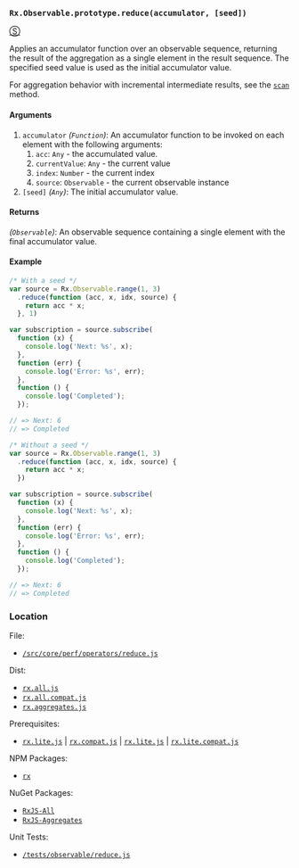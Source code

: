 ### `Rx.Observable.prototype.reduce(accumulator, [seed])`
[&#x24C8;](https://github.com/Reactive-Extensions/RxJS/blob/master/src/core/perf/operators/reduce.js "View in source")

Applies an accumulator function over an observable sequence, returning the result of the aggregation as a single element in the result sequence. The specified seed value is used as the initial accumulator value.

For aggregation behavior with incremental intermediate results, see the [`scan`](scan.md) method.

#### Arguments
1. `accumulator` *(`Function`)*:  An accumulator function to be invoked on each element with the following arguments:
    1. `acc`: `Any` - the accumulated value.
    2. `currentValue`: `Any` - the current value
    3. `index`: `Number` - the current index
    4. `source`: `Observable` - the current observable instance
2. `[seed]` *(`Any`)*: The initial accumulator value.

#### Returns
*(`Observable`)*: An observable sequence containing a single element with the final accumulator value.

#### Example
```js
/* With a seed */
var source = Rx.Observable.range(1, 3)
  .reduce(function (acc, x, idx, source) {
    return acc * x;
  }, 1)

var subscription = source.subscribe(
  function (x) {
    console.log('Next: %s', x);
  },
  function (err) {
    console.log('Error: %s', err);
  },
  function () {
    console.log('Completed');
  });

// => Next: 6
// => Completed

/* Without a seed */
var source = Rx.Observable.range(1, 3)
  .reduce(function (acc, x, idx, source) {
    return acc * x;
  })

var subscription = source.subscribe(
  function (x) {
    console.log('Next: %s', x);
  },
  function (err) {
    console.log('Error: %s', err);
  },
  function () {
    console.log('Completed');
  });

// => Next: 6
// => Completed
```

### Location

File:
- [`/src/core/perf/operators/reduce.js`](https://github.com/Reactive-Extensions/RxJS/blob/master/src/core/perf/operators/reduce.js)

Dist:
- [`rx.all.js`](https://github.com/Reactive-Extensions/RxJS/blob/master/dist/rx.all.js)
- [`rx.all.compat.js`](https://github.com/Reactive-Extensions/RxJS/blob/master/dist/rx.all.compat.js)
- [`rx.aggregates.js`](https://github.com/Reactive-Extensions/RxJS/blob/master/dist/rx.aggregates.js)

Prerequisites:
- [`rx.lite.js`](https://github.com/Reactive-Extensions/RxJS/blob/master/dist/rx.js) | [`rx.compat.js`](https://github.com/Reactive-Extensions/RxJS/blob/master/dist/rx.compat.js) | [`rx.lite.js`](https://github.com/Reactive-Extensions/RxJS/blob/master/dist/rx.lite.js) | [`rx.lite.compat.js`](https://github.com/Reactive-Extensions/RxJS/blob/master/dist/rx.lite.compat.js)

NPM Packages:
- [`rx`](https://www.npmjs.org/package/rx)

NuGet Packages:
- [`RxJS-All`](http://www.nuget.org/packages/RxJS-All/)
- [`RxJS-Aggregates`](http://www.nuget.org/packages/RxJS-Aggregates/)

Unit Tests:
- [`/tests/observable/reduce.js`](https://github.com/Reactive-Extensions/RxJS/blob/master/tests/observable/reduce.js)
